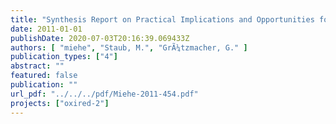```yaml
---
title: "Synthesis Report on Practical Implications and Opportunities for Transfer to Field Scale"
date: 2011-01-01
publishDate: 2020-07-03T20:16:39.069433Z
authors: [ "miehe", "Staub, M.", "GrÃ¼tzmacher, G." ]
publication_types: ["4"]
abstract: ""
featured: false
publication: ""
url_pdf: "../../../pdf/Miehe-2011-454.pdf"
projects: ["oxired-2"]
---
```


